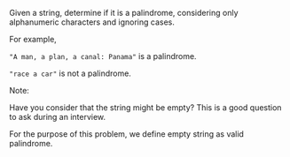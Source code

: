 
Given a string, determine if it is a palindrome, considering only alphanumeric characters and ignoring cases.

For example,

`"A man, a plan, a canal: Panama"` is a palindrome.

`"race a car"` is not a palindrome.

Note:

Have you consider that the string might be empty? This is a good question to ask during an interview.

For the purpose of this problem, we define empty string as valid palindrome.